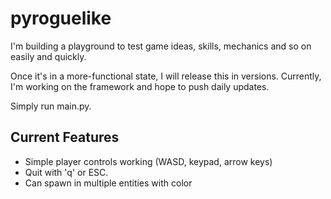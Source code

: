 # pyroguelike
I'm building a playground to test game ideas, skills, mechanics and so on easily and quickly.

Once it's in a more-functional state, I will release this in versions. Currently, I'm working on the framework and hope to push daily updates.

Simply run main.py.
## Current Features
- Simple player controls working (WASD, keypad, arrow keys)
- Quit with 'q' or ESC.
- Can spawn in multiple entities with color


